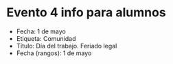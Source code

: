 # Evento 4 info para alumnos

* Fecha: 1 de mayo
* Etiqueta: Comunidad
* Título: Día del trabajo. Feriado legal
* Fecha \(rangos\): 1 de mayo



